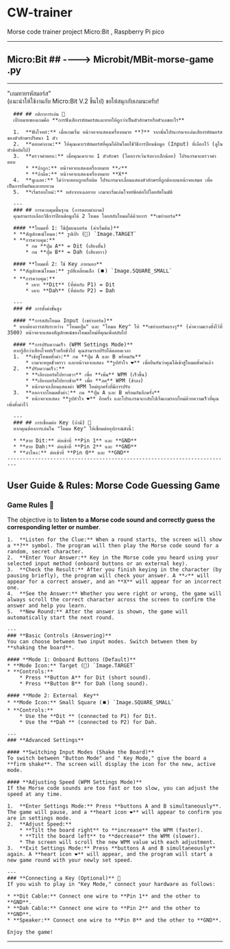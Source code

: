 # CW-trainer
Morse code trainer project Micro:Bit , Raspberry Pi pico

-------------------------------------------------------------------------
## Micro:Bit ## ----> Microbit/MBit-morse-game .py
-------------------------------------------------------------------------
 "เกมทายรหัสมอร์ส"  
     (แนะนำให้ใช้งานกับ Micro:Bit V.2 ขึ้นไป) ขอให้สนุกกับเกมนะครับ!
      
      ### ## กติกาการเล่น 🎯
      เป้าหมายของเกมคือ **การฟังเสียงรหัสมอร์สและทายให้ถูกว่าเป็นตัวอักษรหรือตัวเลขอะไร**
      
      1.  **ฟังโจทย์:** เมื่อเกมเริ่ม หน้าจอจะแสดงเครื่องหมาย **?** จากนั้นโปรแกรมจะเล่นเสียงรหัสมอร์สของตัวอักษรปริศนา 1 ตัว
      2.  **ตอบคำถาม:** ให้คุณเคาะรหัสมอร์สที่คุณได้ยินโดยใช้วิธีการป้อนข้อมูล (Input) ที่เลือกไว้ (ดูในหัวข้อถัดไป)
      3.  **ตรวจคำตอบ:** เมื่อคุณเคาะจบ 1 ตัวอักษร (โดยการเว้นจังหวะเล็กน้อย) โปรแกรมจะตรวจคำตอบ
          * **ถ้าถูก:** หน้าจอจะแสดงเครื่องหมาย **✓**
          * **ถ้าผิด:** หน้าจอจะแสดงเครื่องหมาย **X**
      4.  **ดูเฉลย:** ไม่ว่าจะตอบถูกหรือผิด โปรแกรมจะเลื่อนแสดงตัวอักษรที่ถูกต้องบนหน้าจอเสมอ เพื่อเป็นการยืนยันและทบทวน
      5.  **เริ่มรอบใหม่:** หลังจากเฉลยจบ เกมจะเริ่มเล่นโจทย์ข้อต่อไปโดยอัตโนมัติ
      
      ---
      ### ## การควบคุมพื้นฐาน (การตอบคำถาม)
      คุณสามารถเลือกวิธีการป้อนข้อมูลได้ 2 โหมด โดยสลับโหมดได้ด้วยการ **เขย่าบอร์ด**
      
      #### **โหมดที่ 1: ใช้ปุ่มบนบอร์ด (ค่าเริ่มต้น)**
      * **สัญลักษณ์โหมด:** รูปเป้า (🎯) `Image.TARGET`
      * **การควบคุม:**
          * กด **ปุ่ม A** = Dit (เสียงสั้น)
          * กด **ปุ่ม B** = Dah (เสียงยาว)
      
      #### **โหมดที่ 2: ใช้ Key ภายนอก**
      * **สัญลักษณ์โหมด:** รูปสี่เหลี่ยมเล็ก (⏹️) `Image.SQUARE_SMALL`
      * **การควบคุม:**
          * เคาะ **Dit** (ที่ต่อกับ P1) = Dit
          * เคาะ **Dah** (ที่ต่อกับ P2) = Dah
      
      ---
      ### ## การตั้งค่าขั้นสูง
      
      #### **การสลับโหมด Input (เขย่าบอร์ด)**
      * หากต้องการสลับระหว่าง "โหมดปุ่ม" และ "โหมด Key" ให้ **เขย่าบอร์ดแรงๆ** (ค่าความแรงตั้งไว้ที่ 3500) หน้าจอจะแสดงสัญลักษณ์ของโหมดใหม่ที่คุณเพิ่งสลับไป
      
      #### **การปรับความเร็ว (WPM Settings Mode)**
      หากรู้สึกว่าเสียงโจทย์เร็วหรือช้าไป คุณสามารถปรับได้ตลอดเวลา
      1.  **เข้าสู่โหมดตั้งค่า:** กด **ปุ่ม A และ B พร้อมกัน**
          * เกมจะหยุดชั่วคราว และหน้าจอจะแสดง **รูปหัวใจ ❤️** เพื่อยืนยันว่าคุณได้เข้าสู่โหมดตั้งค่าแล้ว
      2.  **ปรับความเร็ว:**
          * **เอียงบอร์ดไปทางขวา** เพื่อ **เพิ่ม** WPM (เร็วขึ้น)
          * **เอียงบอร์ดไปทางซ้าย** เพื่อ **ลด** WPM (ช้าลง)
          * หน้าจอจะเลื่อนแสดงค่า WPM ใหม่ทุกครั้งที่มีการปรับ
      3.  **ออกจากโหมดตั้งค่า:** กด **ปุ่ม A และ B พร้อมกันอีกครั้ง**
          * หน้าจอจะแสดง **รูปหัวใจ ❤️** อีกครั้ง และโปรแกรมจะกลับไปเริ่มเกมรอบใหม่ด้วยความเร็วที่คุณเพิ่งตั้งค่าไว้
      
      ---
      ### ## การเชื่อมต่อ Key (ถ้ามี) 🔌
      หากคุณต้องการเล่นใน "โหมด Key" ให้เชื่อมต่ออุปกรณ์ดังนี้:
      
      * **สาย Dit:** ต่อเข้าที่ **Pin 1** และ **GND**
      * **สาย Dah:** ต่อเข้าที่ **Pin 2** และ **GND**
      * **ลำโพง:** ต่อเข้าที่ **Pin 0** และ **GND**
    -------------------------------------------------------------------------
## **User Guide & Rules: Morse Code Guessing Game**

  ### **Game Rules** 🎯
  The objective is to **listen to a Morse code sound and correctly guess the corresponding letter or number**.

    1.  **Listen for the Clue:** When a round starts, the screen will show a **?** symbol. The program will then play the Morse code sound for a random, secret character.
    2.  **Enter Your Answer:** Key in the Morse code you heard using your selected input method (onboard buttons or an external key).
    3.  **Check the Result:** After you finish keying in the character (by pausing briefly), the program will check your answer. A **✓** will appear for a correct answer, and an **X** will appear for an incorrect one.
    4.  **See the Answer:** Whether you were right or wrong, the game will always scroll the correct character across the screen to confirm the answer and help you learn.
    5.  **New Round:** After the answer is shown, the game will automatically start the next round.
    
    ---
    ### **Basic Controls (Answering)**
    You can choose between two input modes. Switch between them by **shaking the board**.
    
    #### **Mode 1: Onboard Buttons (Default)**
    * **Mode Icon:** Target (🎯) `Image.TARGET`
    * **Controls:**
        * Press **Button A** for Dit (short sound).
        * Press **Button B** for Dah (long sound).
    
    #### **Mode 2: External  Key**
    * **Mode Icon:** Small Square (⏹️) `Image.SQUARE_SMALL`
    * **Controls:**
        * Use the **Dit ** (connected to P1) for Dit.
        * Use the **Dah ** (connected to P2) for Dah.
    
    ---
    ### **Advanced Settings**
    
    #### **Switching Input Modes (Shake the Board)**
    To switch between "Button Mode" and " Key Mode," give the board a **firm shake**. The screen will display the icon for the new, active mode.
    
    #### **Adjusting Speed (WPM Settings Mode)**
    If the Morse code sounds are too fast or too slow, you can adjust the speed at any time.
    
    1.  **Enter Settings Mode:** Press **buttons A and B simultaneously**. The game will pause, and a **heart icon ❤️** will appear to confirm you are in settings mode.
    2.  **Adjust Speed:**
        * **Tilt the board right** to **increase** the WPM (faster).
        * **Tilt the board left** to **decrease** the WPM (slower).
        * The screen will scroll the new WPM value with each adjustment.
    3.  **Exit Settings Mode:** Press **buttons A and B simultaneously** again. A **heart icon ❤️** will appear, and the program will start a new game round with your newly set speed.
    
    ---
    ### **Connecting a Key (Optional)** 🔌
    If you wish to play in "Key Mode," connect your hardware as follows:
    
    * **Dit Cable:** Connect one wire to **Pin 1** and the other to **GND**.
    * **Dah Cable:** Connect one wire to **Pin 2** and the other to **GND**.
    * **Speaker:** Connect one wire to **Pin 0** and the other to **GND**.
    
    Enjoy the game!
-------------------------------------------------------------------------
